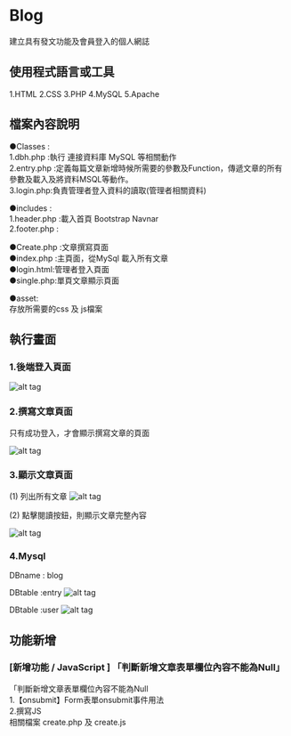 # Blog
建立具有發文功能及會員登入的個人網誌

## 使用程式語言或工具
1.HTML
2.CSS
3.PHP
4.MySQL
5.Apache

## 檔案內容說明

●Classes :  
  1.dbh.php :執行 連接資料庫 MySQL 等相關動作  
  2.entry.php :定義每篇文章新增時候所需要的參數及Function，傳遞文章的所有參數及載入及將資料MSQL等動作。  
  3.login.php:負責管理者登入資料的讀取(管理者相關資料)  
  
●includes :    
  1.header.php :載入首頁 Bootstrap Navnar  
  2.footer.php :  

●Create.php :文章撰寫頁面  
●index.php :主頁面，從MySql 載入所有文章  
●login.html:管理者登入頁面  
●single.php:單頁文章顯示頁面  
  
●asset:  
存放所需要的css 及 js檔案  

 
## 執行畫面

### 1.後端登入頁面
![alt tag](http://imgur.com/krx0zdZ.jpg)


### 2.撰寫文章頁面

只有成功登入，才會顯示撰寫文章的頁面

![alt tag](http://imgur.com/CuS6KBU.jpg)

### 3.顯示文章頁面

(1) 列出所有文章
![alt tag](http://imgur.com/7OyEc1z.jpg)

(2) 點擊閱讀按鈕，則顯示文章完整內容

![alt tag](http://imgur.com/ZC7wNsS.jpg)


### 4.Mysql
DBname : blog

DBtable :entry
![alt tag](http://imgur.com/nnOOcWB.jpg)

DBtable :user
![alt tag](http://imgur.com/r1CZ1WT.jpg)



## 功能新增
### [新增功能 / JavaScript ] 「判斷新增文章表單欄位內容不能為Null」
  「判斷新增文章表單欄位內容不能為Null  
    1.【onsubmit】Form表單onsubmit事件用法  
    2.撰寫JS  
    相關檔案 create.php 及 create.js  







